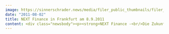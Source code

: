 ```yaml
---
image: https://sinnerschrader.news/media/filer_public_thumbnails/filer_public/4d/33/4d33dc6c-eaae-4540-8dee-c9ee37132921/varfoldersdjk8pxf42x64d8fxslz8jcc8fc0000gnttmpf3tmhe__480x288_q85_crop_subsampling-2_upscale.jpg
date: "2011-08-02"
title: NEXT Finance in Frankfurt am 8.9.2011
content: <div class="newsbody"><p><strong>NEXT Finance -<br/>Die Zukunft von Banken und Versicherungen in der digitalen Revolution</strong></p><p>Der digitale Konsument revolutioniert das Marketing. Und krempelt damit ganze Industrien um. Viele Kunden kommunizieren mit ihrer Bank inzwischen ausschließlich online. Finanzdienstleistungen drohen, zu austauschbaren Massenartikeln zu werden.</p><p>Banken und Finanzinstitute stehen vor der Herausforderung, wie sie auf die Digitalisierung reagieren sollen.</p><p>Wie verändert sich die Beziehung zum virtuellen Kunden?<br/>Bedrohen neue Zahlungssysteme Kredikartenanbieter und Banken?<br/>Revolutionieren Peer-to-Peer-Ansätze nach der Musik- auch die Versicherungsbranche?<br/>Welche Bedeutung hat Social Media als Kommunikationskanal?</p><p>Die <a href="http&#58;//www.nextfinance.de/">NEXT Finance</a> wird diese Fragen diskutieren&#58;</p><p><strong>8. September 2011, 14.00 Uhr</strong></p><p style="padding-left&#58; 30px;">SinnerSchrader Frankfurt<br/>Hanauer Landstr. 181-185<br/>60314 Frankfurt/Main</p><p>Die Keynote hält Chris Skinner (The Finanser), Pelle Braendgaard (PicoMoney) spricht über Agile Banking, Salvatore Pennino (Google) stellt Google Wallet vor und Sebastian Herfurth (Friendsurance) den Versicherungsmarktplatz Friendsurance uvm.</p><p>Die NEXT Finance ist die kleine Schwester der NEXT Conference, die jedes Jahr im Mai mehr als 1.600 internationale Teilnehmer in Berlin versammelt. Sie setzt den Fokus ausschließlich auf die Bank- und Finanzbranche, die in Frankfurt/Main ihr deutsches Zentrum hat.</p><p>Die Konferenz ist nur auf Einladung zugänglich und richtet sich an hochkarätige Entscheider aus der Branche.</p><p>Interessierte können sich aber für eine Teilnahme bewerben unter&#58;<br/><a href="http&#58;//www.nextfinance.de/"> http&#58;//www.nextfinance.de/</a></p><p><strong>Über SinnerSchrader<br/></strong>SinnerSchrader gehört zu den führenden Digitalagenturen in Deutschland. SinnerSchrader entwickelt interaktive Strategien, Plattformen und Applikationen, die radikale Beziehungen zwischen Konsumenten und Marken schaffen. In der SinnerSchrader-Gruppe arbeiten rund 400 Mitarbeiter an den Standorten Hamburg, Frankfurt am Main, Berlin und Hannover für Kunden wie TUI, Tchibo, simyo, REWE, comdirect bank, Gucci Group, OTTO, mobilcom-debitel und Steigenberger. SinnerSchrader wurde 1996 gegründet und ist seit 1999 börsennotiert.</p><p>Weitere Informationen&#58;<br/><a href="http&#58;//nextfinance.de/"> http&#58;//nextfinance.de/<br/></a><a href="http&#58;//sinnerschrader.de"> http&#58;//sinnerschrader.de</a></p></div>
---
```

